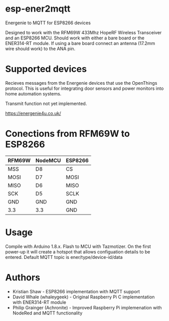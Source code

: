 # esp-ener2mqtt
Energenie to MQTT for ESP8266 devices

Designed to work with the RFM69W 433Mhz HopeRF Wireless Transceiver and an ESP8266 MCU. Should work with either a bare board or the ENER314-RT module. If using a bare board connect an antenna (17.2mm wire should work) to the ANA pin.

# Supported devices
Recieves messages from the Energenie devices that use the OpenThings protocol. This is useful for integrating door sensors and power monitors into home automation systems.

Transmit function not yet implemented.

https://energenie4u.co.uk/

# Conections from RFM69W to ESP8266

RFM69W | NodeMCU | ESP8266
--- | --- | --- |
MSS | D8 | CS
MOSI | D7 | MOSI
MISO | D6 | MISO
SCK | D5 | SCLK
GND | GND | GND
3.3 | 3.3 | GND

# Usage
Compile with Arduino 1.8.x. Flash to MCU with Tazmotizer. On the first power-up it will create a hotspot that allows configuation details to be entered.
Default MQTT topic is ener/type/device-id/data

# Authors
* Kristian Shaw - ESP8266 implementation with MQTT support
* David Whale (whaleygeek) - Original Raspberry Pi C implementation with ENER314-RT module
* Philip Grainger (Achronite) - Improved Raspberry Pi implemenation with NodeRed and MQTT functionality

